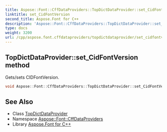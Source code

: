 ```yaml
---
title: Aspose::Font::CffDataProviders::TopDictDataProvider::set_CidFontVersion method
linktitle: set_CidFontVersion
second_title: Aspose.Font for C++
description: 'Aspose::Font::CffDataProviders::TopDictDataProvider::set_CidFontVersion method. Gets/sets CIDFontVersion in C++.'
type: docs
weight: 3200
url: /cpp/aspose.font.cffdataproviders/topdictdataprovider/set_cidfontversion/
---
```

## TopDictDataProvider::set_CidFontVersion method


Gets/sets CIDFontVersion.

```cpp
void Aspose::Font::CffDataProviders::TopDictDataProvider::set_CidFontVersion(int32_t value)
```

## See Also

* Class [TopDictDataProvider](../)
* Namespace [Aspose::Font::CffDataProviders](../../)
* Library [Aspose.Font for C++](../../../)
